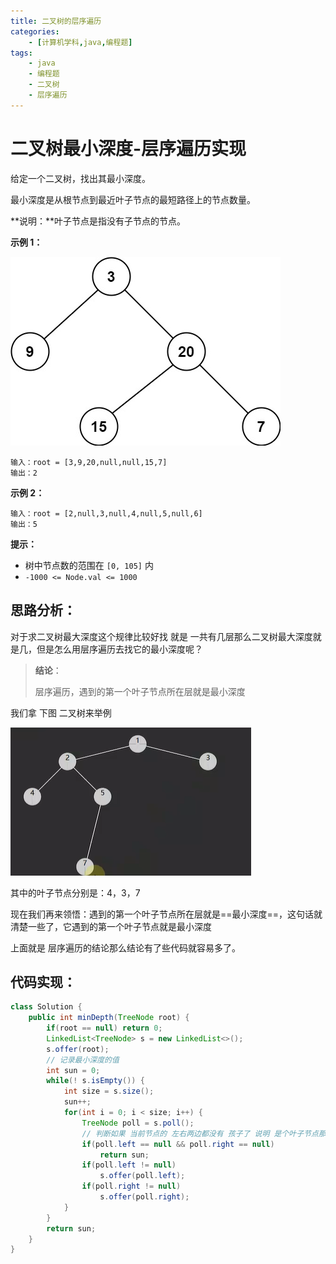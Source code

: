 ```yaml
---
title: 二叉树的层序遍历
categories:
    - [计算机学科,java,编程题]
tags:
    - java
    - 编程题
    - 二叉树
    - 层序遍历
---
```


# 二叉树最小深度-层序遍历实现

给定一个二叉树，找出其最小深度。

最小深度是从根节点到最近叶子节点的最短路径上的节点数量。

**说明：**叶子节点是指没有子节点的节点。

**示例 1：**

![img](https://raw.githubusercontent.com/PigPigLetsGo/imeages/master/ex_depth.jpg)

```
输入：root = [3,9,20,null,null,15,7]
输出：2
```

**示例 2：**

```
输入：root = [2,null,3,null,4,null,5,null,6]
输出：5
```

**提示：**

-  树中节点数的范围在 `[0, 105]` 内
-  `-1000 <= Node.val <= 1000`

## 思路分析：

对于求二叉树最大深度这个规律比较好找 就是 一共有几层那么二叉树最大深度就是几，但是怎么用层序遍历去找它的最小深度呢？

>**结论**：
>
>层序遍历，遇到的第一个叶子节点所在层就是最小深度

我们拿 下图 二叉树来举例

![image-20240129153215819](https://raw.githubusercontent.com/PigPigLetsGo/imeages/master/image-20240129153215819.png)

其中的叶子节点分别是：4，3，7

现在我们再来领悟：遇到的第一个叶子节点所在层就是==最小深度==，这句话就清楚一些了，它遇到的第一个叶子节点就是最小深度

上面就是 层序遍历的结论那么结论有了些代码就容易多了。

## 代码实现：

```java
class Solution {
    public int minDepth(TreeNode root) {
        if(root == null) return 0;
        LinkedList<TreeNode> s = new LinkedList<>();
        s.offer(root);
        // 记录最小深度的值
        int sun = 0;
        while(! s.isEmpty()) {
            int size = s.size();
            sun++;
            for(int i = 0; i < size; i++) {
                TreeNode poll = s.poll();
                // 判断如果 当前节点的 左右两边都没有 孩子了 说明 是个叶子节点那么就直接返回 最小深度值
                if(poll.left == null && poll.right == null)
                    return sun;
                if(poll.left != null)
                    s.offer(poll.left);
                if(poll.right != null)
                    s.offer(poll.right);
            }
        }
        return sun;
    }
}
```

